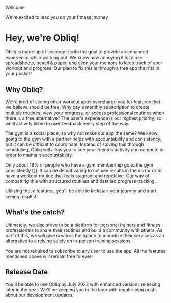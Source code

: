Welcome

We're excited to lead you on your fitness journey

# Hey, we're Obliq!

Obliq is made up of six people with the goal to provide an enhanced experience while working out. We know how annoying it is to use spreadsheets, pencil & paper, and even your memory to keep track of your workout and progress. Our plan to fix this is through a free app that fits in your pocket!

## Why Obliq?

We're tired of seeing other workout apps overcharge you for features that we believe should be free. Why pay a monthly subscription to create multiple routines, view your progress, or access professional routines when there is a free alternative? The user's experience is our highest priority, so we'll actively listen to user feedback every step of the way.

The gym is a social place, so why not make our app the same? We know going to the gym with a partner helps with accountability and consistency, but it can be difficult to coordinate. Instead of solving this through scheduling, Obliq will allow you to see your friend's activity and compete in order to maintain accountability.

Only about 18% of people who have a gym membership go to the gym consistently [[1](https://www.ihrsa.org/publications/the-2018-ihrsa-health-club-consumer-report/)]. It can be demotivating to not see results in the mirror or to have a workout routine that feels stagnant and repetitive. Our way of combatting this with structured routines and detailed progress tracking.

Utilizing these features, you'll be able to kickstart your journey and start seeing results!

## What's the catch?

Ultimately, we also strive to be a platform for personal trainers and fitness professionals to share their routines and build a community with others. As part of this, we will give creators the option to monetize their services as an alternative to a relying solely on in-person training sessions.

You are not required to subscribe to any user to use the app. All the features mentioned above will remain free forever!

## Release Date

You'll be able to use Obliq by July 2023 with enhanced versions releasing later in the year. We'll be keeping you in the loop with regular blog posts about our development updates.
